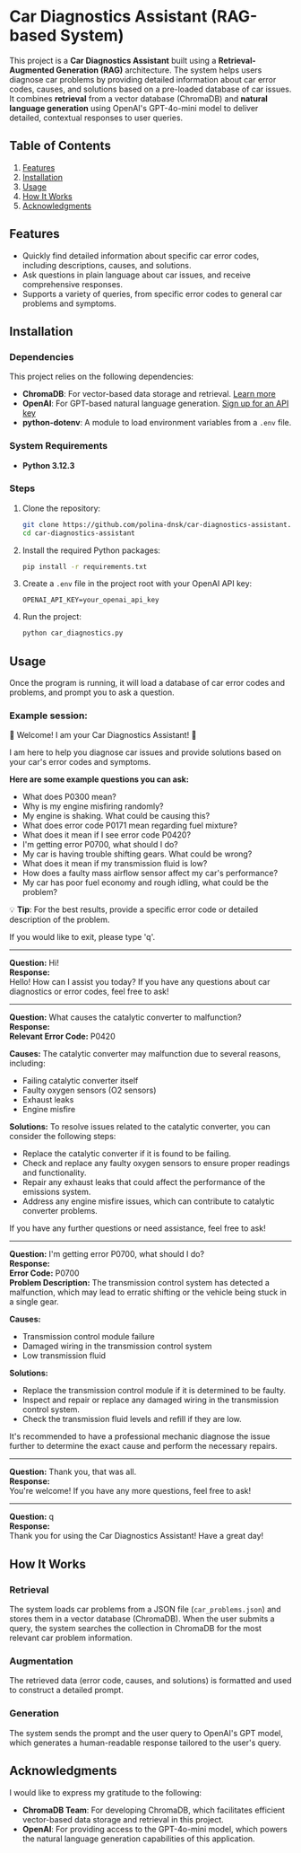 # Car Diagnostics Assistant (RAG-based System)

This project is a **Car Diagnostics Assistant** built using a **Retrieval-Augmented Generation (RAG)** architecture. The system helps users diagnose car problems by providing detailed information about car error codes, causes, and solutions based on a pre-loaded database of car issues. It combines **retrieval** from a vector database (ChromaDB) and **natural language generation** using OpenAI's GPT-4o-mini model to deliver detailed, contextual responses to user queries.

## Table of Contents
1. [Features](#features)
2. [Installation](#installation)
3. [Usage](#usage)
4. [How It Works](#how-it-works)
5. [Acknowledgments](#acknowledgments)

## Features
- Quickly find detailed information about specific car error codes, including descriptions, causes, and solutions.
- Ask questions in plain language about car issues, and receive comprehensive responses.
- Supports a variety of queries, from specific error codes to general car problems and symptoms.

## Installation

### Dependencies

This project relies on the following dependencies:

- **ChromaDB**: For vector-based data storage and retrieval. [Learn more](https://www.trychroma.com/)
- **OpenAI**: For GPT-based natural language generation. [Sign up for an API key](https://platform.openai.com/signup)
- **python-dotenv**: A module to load environment variables from a `.env` file.

### System Requirements

- **Python 3.12.3**


### Steps
1. Clone the repository:
    ```bash
    git clone https://github.com/polina-dnsk/car-diagnostics-assistant.git
    cd car-diagnostics-assistant
    ```

2. Install the required Python packages:
    ```bash
    pip install -r requirements.txt
    ```

3. Create a `.env` file in the project root with your OpenAI API key:
     ```
     OPENAI_API_KEY=your_openai_api_key
     ```

4. Run the project:
    ```bash
    python car_diagnostics.py
    ```

## Usage
Once the program is running, it will load a database of car error codes and problems, and prompt you to ask a question.

### Example session:
🚗 Welcome! I am your Car Diagnostics Assistant! 🚗

I am here to help you diagnose car issues and provide solutions based on your car's error codes and symptoms.

**Here are some example questions you can ask:**
- What does P0300 mean?
- Why is my engine misfiring randomly?
- My engine is shaking. What could be causing this?
- What does error code P0171 mean regarding fuel mixture?
- What does it mean if I see error code P0420?
- I'm getting error P0700, what should I do?
- My car is having trouble shifting gears. What could be wrong?
- What does it mean if my transmission fluid is low?
- How does a faulty mass airflow sensor affect my car's performance?
- My car has poor fuel economy and rough idling, what could be the problem?

💡 **Tip**: For the best results, provide a specific error code or detailed description of the problem.

If you would like to exit, please type 'q'.

---

**Question:** Hi!  
**Response:**  
Hello! How can I assist you today? If you have any questions about car diagnostics or error codes, feel free to ask!

---

**Question:** What causes the catalytic converter to malfunction?  
**Response:**  
**Relevant Error Code:** P0420

**Causes:** The catalytic converter may malfunction due to several reasons, including:
- Failing catalytic converter itself
- Faulty oxygen sensors (O2 sensors)
- Exhaust leaks
- Engine misfire

**Solutions:** To resolve issues related to the catalytic converter, you can consider the following steps:
- Replace the catalytic converter if it is found to be failing.
- Check and replace any faulty oxygen sensors to ensure proper readings and functionality.
- Repair any exhaust leaks that could affect the performance of the emissions system.
- Address any engine misfire issues, which can contribute to catalytic converter problems.

If you have any further questions or need assistance, feel free to ask!

---

**Question:** I'm getting error P0700, what should I do?  
**Response:**  
**Error Code:** P0700  
**Problem Description:** The transmission control system has detected a malfunction, which may lead to erratic shifting or the vehicle being stuck in a single gear.

**Causes:**
- Transmission control module failure
- Damaged wiring in the transmission control system
- Low transmission fluid

**Solutions:**
- Replace the transmission control module if it is determined to be faulty.
- Inspect and repair or replace any damaged wiring in the transmission control system.
- Check the transmission fluid levels and refill if they are low.

It's recommended to have a professional mechanic diagnose the issue further to determine the exact cause and perform the necessary repairs.

---

**Question:** Thank you, that was all.  
**Response:**  
You're welcome! If you have any more questions, feel free to ask!

---

**Question:** q  
**Response:**  
Thank you for using the Car Diagnostics Assistant! Have a great day!

## How It Works

### Retrieval
The system loads car problems from a JSON file (`car_problems.json`) and stores them in a vector database (ChromaDB). When the user submits a query, the system searches the collection in ChromaDB for the most relevant car problem information.

### Augmentation
The retrieved data (error code, causes, and solutions) is formatted and used to construct a detailed prompt.

### Generation
The system sends the prompt and the user query to OpenAI's GPT model, which generates a human-readable response tailored to the user's query.

## Acknowledgments

I would like to express my gratitude to the following:

- **ChromaDB Team**: For developing ChromaDB, which facilitates efficient vector-based data storage and retrieval in this project.
- **OpenAI**: For providing access to the GPT-4o-mini model, which powers the natural language generation capabilities of this application.